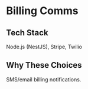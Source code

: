 # Billing Comms

## Tech Stack
Node.js (NestJS), Stripe, Twilio

## Why These Choices
SMS/email billing notifications.
